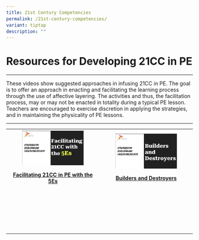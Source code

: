 ```yaml
---
title: 21st Century Competencies
permalink: /21st-century-competencies/
variant: tiptap
description: ""
---
```

<h1>Resources for Developing 21CC in PE</h1>
<hr>
<p>These videos show suggested approaches in infusing 21CC in PE. The goal
is to offer an approach in enacting and facilitating the learning process
through the use of affective layering. The activities and thus, the facilitation
process, may or may not be enacted in totality during a typical PE lesson.
Teachers are encouraged to exercise discretion in applying the strategies,
and in maintaining the physicality of PE lessons.</p>
<hr>
<table style="minWidth: 50px">
<colgroup>
<col>
<col>
</colgroup>
<tbody>
<tr>
<th rowspan="1" colspan="1">
<div class="isomer-image-wrapper">
<img style="width: 70%;" height="auto" width="100%" alt="" src="/images/46ead7eb_b162_47f4_8fb5_e21b7ad9f1eb.jpg">
</div>
<p><a href="https://youtu.be/MbdUJeSRAZM?si=cSCTRnmftKMw_uq5" rel="noopener noreferrer nofollow" target="_blank">Facilitating 21CC in PE with the 5Es</a>
</p>
</th>
<th rowspan="1" colspan="1">
<div class="isomer-image-wrapper">
<img style="width: 70%;" height="auto" width="100%" alt="" src="/images/3b427d3c_354d_43d5_940c_1b6d8ee08c92.jpg">
</div>
<p><a href="https://youtu.be/bb0kIrfUEx4?si=ABk42ICnG9RvxOXH" rel="noopener noreferrer nofollow" target="_blank">Builders and Destroyers</a>
</p>
</th>
</tr>
<tr>
<td rowspan="1" colspan="1">
<p></p>
</td>
<td rowspan="1" colspan="1">
<p></p>
</td>
</tr>
<tr>
<td rowspan="1" colspan="1">
<p></p>
</td>
<td rowspan="1" colspan="1">
<p></p>
</td>
</tr>
<tr>
<td rowspan="1" colspan="1">
<p></p>
</td>
<td rowspan="1" colspan="1">
<p></p>
</td>
</tr>
<tr>
<td rowspan="1" colspan="1">
<p></p>
</td>
<td rowspan="1" colspan="1">
<p></p>
</td>
</tr>
<tr>
<td rowspan="1" colspan="1">
<p></p>
</td>
<td rowspan="1" colspan="1">
<p></p>
</td>
</tr>
<tr>
<td rowspan="1" colspan="1">
<p></p>
</td>
<td rowspan="1" colspan="1">
<p></p>
</td>
</tr>
</tbody>
</table>
<p></p>